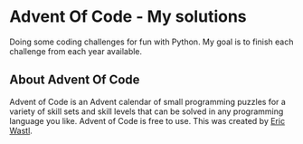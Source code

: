 # Advent Of Code - My solutions

Doing some coding challenges for fun with Python. My goal is to finish each challenge from each year available.

## About Advent Of Code
Advent of Code is an Advent calendar of small programming puzzles for a variety of skill sets and skill levels that can be solved in any programming language you like. Advent of Code is free to use. This was created by [Eric Wastl](https://github.com/topaz).
